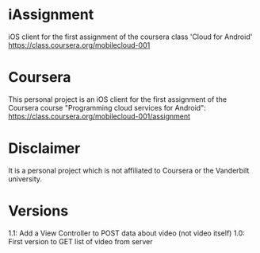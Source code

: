 iAssignment
===========

iOS client for the first assignment of the coursera class 'Cloud for Android' https://class.coursera.org/mobilecloud-001


Coursera
========

This personal project is an iOS client for the first assignment of the Coursera course "Programming cloud services for Android":
https://class.coursera.org/mobilecloud-001/assignment


Disclaimer
==========

It is a personal project which is not affiliated to Coursera or the Vanderbilt university.


Versions
==========

1.1: Add a View Controller to POST data about video (not video itself)
1.0: First version to GET list of video from server
